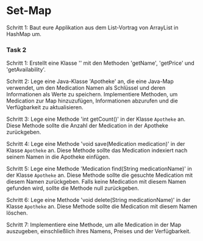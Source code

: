 # Set-Map
Schritt 1: Baut eure Applikation aus dem List-Vortrag von ArrayList in HashMap um.

### Task 2
Schritt 1: Erstellt eine Klasse '' mit den Methoden 'getName', 'getPrice' und 'getAvailability'.

Schritt 2: Lege eine Java-Klasse 'Apotheke' an, die eine Java-Map verwendet, um den Medication Namen als Schlüssel und deren Informationen als Werte zu speichern. Implementiere Methoden, um Medication zur Map hinzuzufügen, Informationen abzurufen und die Verfügbarkeit zu aktualisieren.

Schritt 3: Lege eine Methode 'int getCount()' in der Klasse `Apotheke` an. Diese Methode sollte die Anzahl der Medication in der Apotheke zurückgeben.

Schritt 4: Lege eine Methode 'void save(Medication medication)' in der Klasse `Apotheke` an. Diese Methode sollte das Medication indexiert nach seinem Namen in die Apotheke einfügen.

Schritt 5: Lege eine Methode 'Medication find(String medicationName)' in der Klasse `Apotheke` an. Diese Methode sollte die gesuchte Medication mit diesem Namen zurückgeben. Falls keine Medication mit diesem Namen gefunden wird, sollte die Methode null zurückgeben.

Schritt 6: Lege eine Methode 'void delete(String medicationName)' in der Klasse `Apotheke` an. Diese Methode sollte die Medication mit diesem Namen löschen.

Schritt 7: Implementiere eine Methode, um alle Medication in der Map auszugeben, einschließlich ihres Namens, Preises und der Verfügbarkeit.
